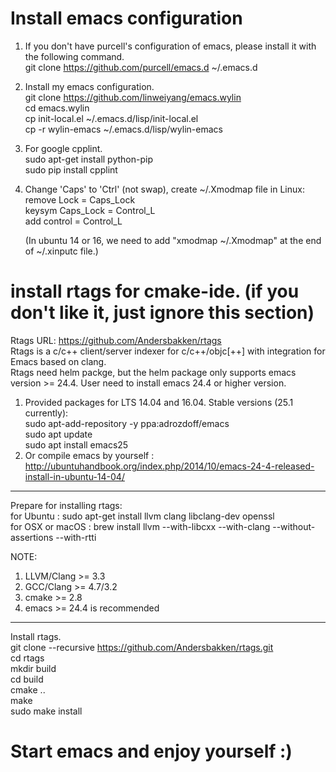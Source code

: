 # Install emacs configuration
1. If you don't have purcell's configuration of emacs, please install it with the following command.  
	git clone https://github.com/purcell/emacs.d ~/.emacs.d  

2. Install my emacs configuration.  
	git clone https://github.com/linweiyang/emacs.wylin  
	cd emacs.wylin  
	cp init-local.el ~/.emacs.d/lisp/init-local.el  
	cp -r wylin-emacs ~/.emacs.d/lisp/wylin-emacs  

3. For google cpplint.  
	sudo apt-get install python-pip  
	sudo pip install cpplint  

4. Change 'Caps' to 'Ctrl' (not swap), create ~/.Xmodmap file in Linux:  
	remove Lock = Caps_Lock  
	keysym Caps_Lock = Control_L  
	add control = Control_L  
	
	(In ubuntu 14 or 16, we need to add "xmodmap ~/.Xmodmap" at the end of ~/.xinputc file.)  

# install rtags for cmake-ide. (if you don't like it, just ignore this section)
Rtags URL: https://github.com/Andersbakken/rtags  
Rtags is a c/c++ client/server indexer for c/c++/objc[++] with integration for Emacs based on clang.  
Rtags need helm packge, but the helm package only supports emacs version >= 24.4. User need to install emacs 24.4 or higher version.  
1. Provided packages for LTS 14.04 and 16.04. Stable versions (25.1 currently):  
	sudo apt-add-repository -y ppa:adrozdoff/emacs  
	sudo apt update  
	sudo apt install emacs25  
2. Or compile emacs by yourself : http://ubuntuhandbook.org/index.php/2014/10/emacs-24-4-released-install-in-ubuntu-14-04/  

-----------
Prepare for installing rtags:  
for Ubuntu : sudo apt-get install llvm clang libclang-dev openssl  
for OSX or macOS : brew install llvm --with-libcxx --with-clang --without-assertions --with-rtti  

NOTE:  
1. LLVM/Clang >= 3.3  
2. GCC/Clang >= 4.7/3.2  
3. cmake >= 2.8  
4. emacs >= 24.4 is recommended  

-----------
Install rtags.  
git clone --recursive https://github.com/Andersbakken/rtags.git  
cd rtags  
mkdir build  
cd build  
cmake ..  
make  
sudo make install  

# Start emacs and enjoy yourself :)
